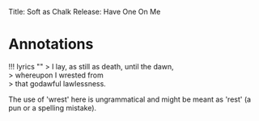 Title: Soft as Chalk
Release: Have One On Me

# Annotations #

!!! lyrics ""
    > I lay, as still as death, until the dawn,  
    > whereupon I wrested from  
    > that godawful lawlessness.

The use of 'wrest' here is ungrammatical and might be meant as 'rest' (a pun or a spelling mistake).